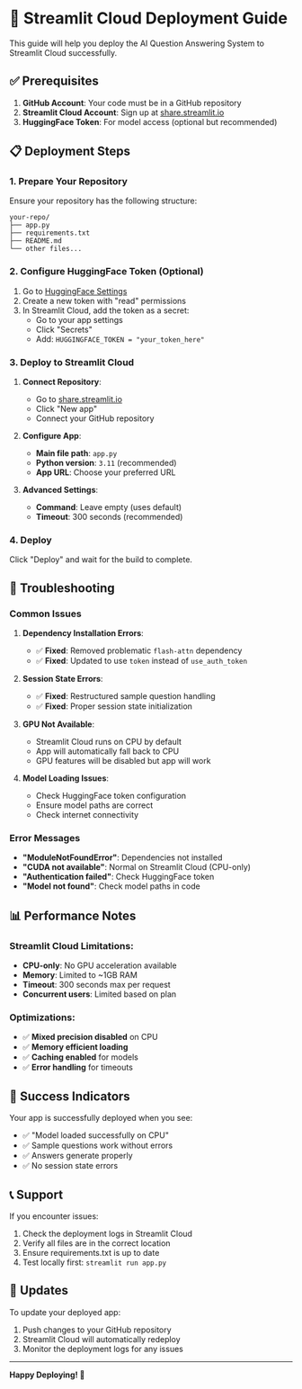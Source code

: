 # 🚀 Streamlit Cloud Deployment Guide

This guide will help you deploy the AI Question Answering System to Streamlit Cloud successfully.

## ✅ Prerequisites

1. **GitHub Account**: Your code must be in a GitHub repository
2. **Streamlit Cloud Account**: Sign up at [share.streamlit.io](https://share.streamlit.io)
3. **HuggingFace Token**: For model access (optional but recommended)

## 📋 Deployment Steps

### 1. Prepare Your Repository

Ensure your repository has the following structure:
```
your-repo/
├── app.py
├── requirements.txt
├── README.md
└── other files...
```

### 2. Configure HuggingFace Token (Optional)

1. Go to [HuggingFace Settings](https://huggingface.co/settings/tokens)
2. Create a new token with "read" permissions
3. In Streamlit Cloud, add the token as a secret:
   - Go to your app settings
   - Click "Secrets"
   - Add: `HUGGINGFACE_TOKEN = "your_token_here"`

### 3. Deploy to Streamlit Cloud

1. **Connect Repository**:
   - Go to [share.streamlit.io](https://share.streamlit.io)
   - Click "New app"
   - Connect your GitHub repository

2. **Configure App**:
   - **Main file path**: `app.py`
   - **Python version**: `3.11` (recommended)
   - **App URL**: Choose your preferred URL

3. **Advanced Settings**:
   - **Command**: Leave empty (uses default)
   - **Timeout**: 300 seconds (recommended)

### 4. Deploy

Click "Deploy" and wait for the build to complete.

## 🔧 Troubleshooting

### Common Issues

1. **Dependency Installation Errors**:
   - ✅ **Fixed**: Removed problematic `flash-attn` dependency
   - ✅ **Fixed**: Updated to use `token` instead of `use_auth_token`

2. **Session State Errors**:
   - ✅ **Fixed**: Restructured sample question handling
   - ✅ **Fixed**: Proper session state initialization

3. **GPU Not Available**:
   - Streamlit Cloud runs on CPU by default
   - App will automatically fall back to CPU
   - GPU features will be disabled but app will work

4. **Model Loading Issues**:
   - Check HuggingFace token configuration
   - Ensure model paths are correct
   - Check internet connectivity

### Error Messages

- **"ModuleNotFoundError"**: Dependencies not installed
- **"CUDA not available"**: Normal on Streamlit Cloud (CPU-only)
- **"Authentication failed"**: Check HuggingFace token
- **"Model not found"**: Check model paths in code

## 📊 Performance Notes

### Streamlit Cloud Limitations:
- **CPU-only**: No GPU acceleration available
- **Memory**: Limited to ~1GB RAM
- **Timeout**: 300 seconds max per request
- **Concurrent users**: Limited based on plan

### Optimizations:
- ✅ **Mixed precision disabled** on CPU
- ✅ **Memory efficient loading**
- ✅ **Caching enabled** for models
- ✅ **Error handling** for timeouts

## 🎯 Success Indicators

Your app is successfully deployed when you see:
- ✅ "Model loaded successfully on CPU"
- ✅ Sample questions work without errors
- ✅ Answers generate properly
- ✅ No session state errors

## 📞 Support

If you encounter issues:
1. Check the deployment logs in Streamlit Cloud
2. Verify all files are in the correct location
3. Ensure requirements.txt is up to date
4. Test locally first: `streamlit run app.py`

## 🔄 Updates

To update your deployed app:
1. Push changes to your GitHub repository
2. Streamlit Cloud will automatically redeploy
3. Monitor the deployment logs for any issues

---

**Happy Deploying! 🚀** 